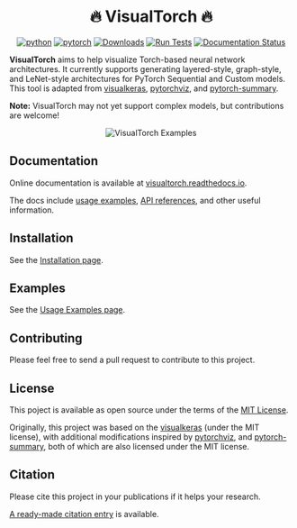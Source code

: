 <div align="center">
 <h1>🔥 VisualTorch 🔥</h1>

[![python](https://img.shields.io/badge/python-3.10%2B-blue)]() [![pytorch](https://img.shields.io/badge/pytorch-2.0%2B-orange)]() [![Downloads](https://static.pepy.tech/personalized-badge/visualtorch?period=total&units=international_system&left_color=grey&right_color=green&left_text=PyPI%20Downloads)](https://pepy.tech/project/visualtorch) [![Run Tests](https://github.com/willyfh/visualtorch/actions/workflows/pytest.yml/badge.svg)](https://github.com/willyfh/visualtorch/actions/workflows/pytest.yml) [![Documentation Status](https://readthedocs.org/projects/visualtorch/badge/?version=latest)](https://visualtorch.readthedocs.io/en/latest/?badge=latest)

</div>

**VisualTorch** aims to help visualize Torch-based neural network architectures. It currently supports generating layered-style, graph-style, and LeNet-style architectures for PyTorch Sequential and Custom models. This tool is adapted from [visualkeras](https://github.com/paulgavrikov/visualkeras), [pytorchviz](https://github.com/szagoruyko/pytorchviz), and [pytorch-summary](https://github.com/sksq96/pytorch-summary).

**Note:** VisualTorch may not yet support complex models, but contributions are welcome!

<div align="center">

![VisualTorch Examples](https://github.com/willyfh/visualtorch/assets/5786636/398c3356-4de0-446b-a30b-d8ebe532d2c2)

</div>

## Documentation

Online documentation is available at [visualtorch.readthedocs.io](https://visualtorch.readthedocs.io/en/latest/).

The docs include [usage examples](https://visualtorch.readthedocs.io/en/latest/usage_examples/index.html), [API references](https://visualtorch.readthedocs.io/en/latest/markdown/api_references/index.html), and other useful information.

## Installation

See the [Installation page](https://visualtorch.readthedocs.io/en/latest/markdown/get_started/installation.html).

## Examples

See the [Usage Examples page](https://visualtorch.readthedocs.io/en/latest/usage_examples/index.html).

## Contributing

Please feel free to send a pull request to contribute to this project.

## License

This poject is available as open source under the terms of the [MIT License](https://github.com/willyfh/visualtorch/blob/update-readme/LICENSE).

Originally, this project was based on the [visualkeras](https://github.com/paulgavrikov/visualkeras) (under the MIT license), with additional modifications inspired by [pytorchviz](https://github.com/szagoruyko/pytorchviz), and [pytorch-summary](https://github.com/sksq96/pytorch-summary), both of which are also licensed under the MIT license.

## Citation

Please cite this project in your publications if it helps your research.

[A ready-made citation entry](https://visualtorch.readthedocs.io/en/latest/index.html#citation) is available.
